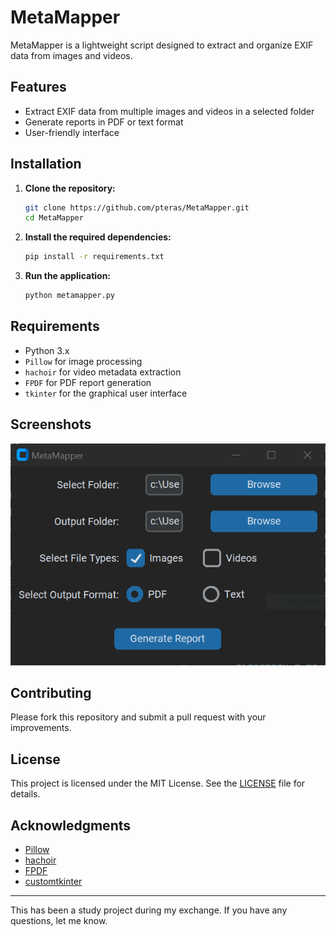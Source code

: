 # MetaMapper

MetaMapper is a lightweight script designed to extract and organize EXIF data from images and videos.

## Features

- Extract EXIF data from multiple images and videos in a selected folder
- Generate reports in PDF or text format
- User-friendly interface

## Installation

1. **Clone the repository:**

    ```sh
    git clone https://github.com/pteras/MetaMapper.git
    cd MetaMapper
    ```

2. **Install the required dependencies:**

    ```sh
    pip install -r requirements.txt
    ```

3. **Run the application:**

    ```sh
    python metamapper.py
    ```

## Requirements

- Python 3.x
- `Pillow` for image processing
- `hachoir` for video metadata extraction
- `FPDF` for PDF report generation
- `tkinter` for the graphical user interface

## Screenshots

![Main Interface](screenshots/main.PNG)

## Contributing

Please fork this repository and submit a pull request with your improvements.

## License

This project is licensed under the MIT License. See the [LICENSE](LICENSE) file for details.

## Acknowledgments

- [Pillow](https://python-pillow.org/)
- [hachoir](https://github.com/vstinner/hachoir)
- [FPDF](http://www.fpdf.org/)
- [customtkinter](https://github.com/TomSchimansky/CustomTkinter)

---

This has been a study project during my exchange.
If you have any questions, let me know.
